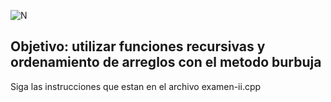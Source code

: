 ![N](https://raw.githubusercontent.com/bafch/cpp/master/Parte-II/Examen-II/resultado.png)

## Objetivo: utilizar funciones recursivas y ordenamiento de arreglos con el metodo burbuja

Siga las instrucciones que estan en el archivo examen-ii.cpp
